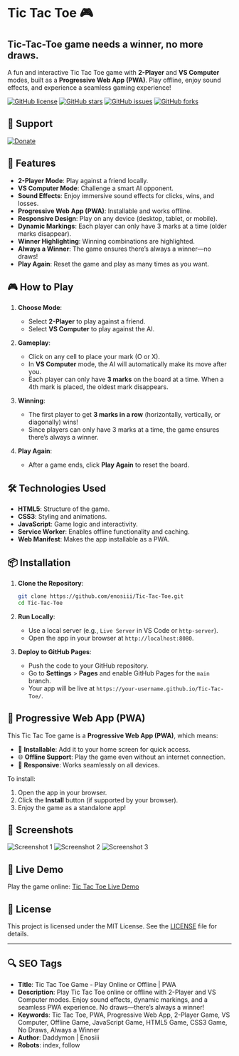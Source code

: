 
# Tic Tac Toe 🎮

## Tic-Tac-Toe game needs a winner, no more draws.

A fun and interactive Tic Tac Toe game with **2-Player** and **VS Computer** modes, built as a **Progressive Web App (PWA)**. Play offline, enjoy sound effects, and experience a seamless gaming experience!

[![GitHub license](https://img.shields.io/github/license/enosiii/Tic-Tac-Toe)](https://github.com/enosiii/Tic-Tac-Toe/blob/main/LICENSE)
[![GitHub stars](https://img.shields.io/github/stars/enosiii/Tic-Tac-Toe)](https://github.com/enosiii/Tic-Tac-Toe/stargazers)
[![GitHub issues](https://img.shields.io/github/issues/enosiii/Tic-Tac-Toe)](https://github.com/enosiii/Tic-Tac-Toe/issues)
[![GitHub forks](https://img.shields.io/github/forks/your-username/Tic-Tac-Toe)](https://github.com/your-username/Tic-Tac-Toe/network)

## 🙏 Support

[![Donate](https://img.shields.io/badge/Donate-PayPal-blue.svg)](https://www.paypal.me/enosrigortan)

## 🌟 Features

- **2-Player Mode**: Play against a friend locally.
- **VS Computer Mode**: Challenge a smart AI opponent.
- **Sound Effects**: Enjoy immersive sound effects for clicks, wins, and losses.
- **Progressive Web App (PWA)**: Installable and works offline.
- **Responsive Design**: Play on any device (desktop, tablet, or mobile).
- **Dynamic Markings**: Each player can only have 3 marks at a time (older marks disappear).
- **Winner Highlighting**: Winning combinations are highlighted.
- **Always a Winner**: The game ensures there’s always a winner—no draws!
- **Play Again**: Reset the game and play as many times as you want.

## 🎮 How to Play

1. **Choose Mode**:
   - Select **2-Player** to play against a friend.
   - Select **VS Computer** to play against the AI.

2. **Gameplay**:
   - Click on any cell to place your mark (O or X).
   - In **VS Computer** mode, the AI will automatically make its move after you.
   - Each player can only have **3 marks** on the board at a time. When a 4th mark is placed, the oldest mark disappears.

3. **Winning**:
   - The first player to get **3 marks in a row** (horizontally, vertically, or diagonally) wins!
   - Since players can only have 3 marks at a time, the game ensures there’s always a winner.

4. **Play Again**:
   - After a game ends, click **Play Again** to reset the board.

## 🛠️ Technologies Used

- **HTML5**: Structure of the game.
- **CSS3**: Styling and animations.
- **JavaScript**: Game logic and interactivity.
- **Service Worker**: Enables offline functionality and caching.
- **Web Manifest**: Makes the app installable as a PWA.

## 📦 Installation

1. **Clone the Repository**:
   ```bash
   git clone https://github.com/enosiii/Tic-Tac-Toe.git
   cd Tic-Tac-Toe
   ```

2. **Run Locally**:
   - Use a local server (e.g., `Live Server` in VS Code or `http-server`).
   - Open the app in your browser at `http://localhost:8080`.

3. **Deploy to GitHub Pages**:
   - Push the code to your GitHub repository.
   - Go to **Settings** > **Pages** and enable GitHub Pages for the `main` branch.
   - Your app will be live at `https://your-username.github.io/Tic-Tac-Toe/`.

## 📱 Progressive Web App (PWA)

This Tic Tac Toe game is a **Progressive Web App (PWA)**, which means:
- 🚀 **Installable**: Add it to your home screen for quick access.
- 🌐 **Offline Support**: Play the game even without an internet connection.
- 📲 **Responsive**: Works seamlessly on all devices.

To install:
1. Open the app in your browser.
2. Click the **Install** button (if supported by your browser).
3. Enjoy the game as a standalone app!

## 🎨 Screenshots

![Screenshot 1](https://via.placeholder.com/400x300.png?text=2-Player+Mode)
![Screenshot 2](https://via.placeholder.com/400x300.png?text=VS+Computer+Mode)
![Screenshot 3](https://via.placeholder.com/400x300.png?text=Winner+Highlight)

## 🚀 Live Demo

Play the game online: [Tic Tac Toe Live Demo](https://your-username.github.io/Tic-Tac-Toe/)

## 📝 License

This project is licensed under the MIT License. See the [LICENSE](LICENSE) file for details.

---

## 🔍 SEO Tags

- **Title**: Tic Tac Toe Game - Play Online or Offline | PWA
- **Description**: Play Tic Tac Toe online or offline with 2-Player and VS Computer modes. Enjoy sound effects, dynamic markings, and a seamless PWA experience. No draws—there’s always a winner!
- **Keywords**: Tic Tac Toe, PWA, Progressive Web App, 2-Player Game, VS Computer, Offline Game, JavaScript Game, HTML5 Game, CSS3 Game, No Draws, Always a Winner
- **Author**: Daddymon | Enosiii
- **Robots**: index, follow
